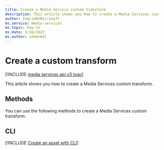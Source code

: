 ```yaml
---
title: Create a Media Service custom transform
description: This article shows you how to create a Media Services custom transform.
author: IngridAtMicrosoft
ms.service: media-services
ms.topic: how-to
ms.date: 3/16/2022
ms.author: inhenkel
---
```


# Create a custom transform

[!INCLUDE [media services api v3 logo](./includes/v3-hr.md)]

This article shows you how to create a Media Services custom transform.

## Methods

You can use the following methods to create a Media Services custom transform.

## CLI

[!INCLUDE [Create an asset with CLI](./includes/task-create-custom-transform-cli.md)]